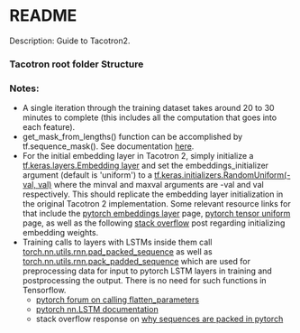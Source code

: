 # README

Description: Guide to Tacotron2.


### Tacotron root folder Structure

### Notes:

 * A single iteration through the training dataset takes around 20 to 30 minutes to complete (this includes all the computation that goes into each feature). 
 * get_mask_from_lengths() function can be accomplished by tf.sequence_mask(). See documentation [here](https://www.tensorflow.org/api_docs/python/tf/sequence_mask).
 * For the initial embedding layer in Tacotron 2, simply initialize a [tf.keras.layers.Embedding layer](https://www.tensorflow.org/api_docs/python/tf/keras/layers/Embedding) and set the embeddings_initializer argument (default is 'uniform') to a [tf.keras.initializers.RandomUniform(-val, val)](https://www.tensorflow.org/api_docs/python/tf/keras/initializers/RandomUniform) where the minval and maxval arguments are -val and val respectively. This should replicate the embedding layer initialization in the original Tacotron 2 implementation. Some relevant resource links for that include the [pytorch embeddings layer](https://pytorch.org/docs/stable/generated/torch.nn.Embedding.html) page, [pytorch tensor uniform](https://pytorch.org/docs/stable/generated/torch.Tensor.uniform_.html) page, as well as the following [stack overflow](https://stackoverflow.com/questions/55276504/different-methods-for-initializing-embedding-layer-weights-in-pytorch) post regarding initializing embedding weights.
 * Training calls to layers with LSTMs inside them call [torch.nn.utils.rnn.pad_packed_sequence](https://pytorch.org/docs/stable/generated/torch.nn.utils.rnn.pad_packed_sequence.html) as well as [torch.nn.utils.rnn.pack_padded_sequence](https://pytorch.org/docs/stable/generated/torch.nn.utils.rnn.pack_padded_sequence.html) which are used for preprocessing data for input to pytorch LSTM layers in training and postprocessing the output. There is no need for such functions in Tensorflow.
     * [pytorch forum on calling flatten_parameters](https://discuss.pytorch.org/t/why-do-we-need-flatten-parameters-when-using-rnn-with-dataparallel/46506/2)
     * [pytorch nn.LSTM documentation](https://pytorch.org/docs/stable/generated/torch.nn.LSTM.html)
     * stack overflow response on [why sequences are packed in pytorch](https://stackoverflow.com/questions/51030782/why-do-we-pack-the-sequences-in-pytorch)